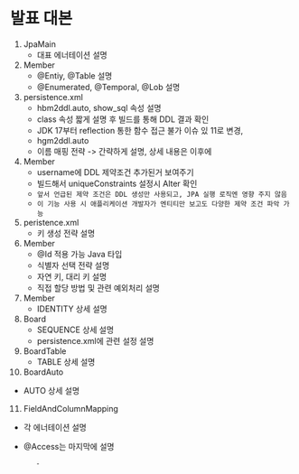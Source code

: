 # 발표 대본

1. JpaMain
   - 대표 에너테이션 설명
2. Member
   - @Entiy, @Table 설명
   - @Enumerated, @Temporal, @Lob 설명
3. persistence.xml
   - hbm2ddl.auto, show_sql 속성 설명
   - class 속성 짧게 설명 후 빌드를 통해 DDL 결과 확인
   - JDK 17부터 reflection 통한 함수 접근 불가 이슈 있 11로 변경,
   - hgm2ddl.auto
   - 이름 매핑 전략 -> 간략하게 설명, 상세 내용은 이후에
4. Member
   - username에 DDL 제약조건 추가된거 보여주기
   - 빌드해서 uniqueConstraints 설정시 Alter 확인
   - `앞서 언급된 제약 조건은 DDL 생성만 사용되고, JPA 실행 로직엔 영향 주지 않음`
   - `이 기능 사용 시 애플리케이션 개발자가 엔티티만 보고도 다양한 제약 조건 파악 가능`
5. peristence.xml
   - 키 생성 전략 설명
6. Member
   - @Id 적용 가능 Java 타입
   - 식별자 선택 전략 설명
   - 자연 키, 대리 키 설명
   - 직접 할당 방법 및 관련 예외처리 설명
7. Member
   - IDENTITY 상세 설명
8. Board
   - SEQUENCE 상세 설명
   - persistence.xml에 관련 설정 설명
9. BoardTable
   - TABLE 상세 설명
10. BoardAuto
   - AUTO 상세 설명
11. FieldAndColumnMapping
   - 각 에너테이션 설명
   - @Access는 마지막에 설명

            - 